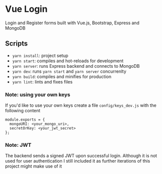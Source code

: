 # Vue Login

Login and Register forms built with Vue.js, Bootstrap, Express and MongoDB

## Scripts

- `yarn install`: project setup
- `yarn start`: compiles and hot-reloads for development
- `yarn server`: runs Express backend and connects to MongoDB
- `yarn dev`: runs `yarn start` and `yarn server` concurrenlty
- `yarn build`: compiles and minifies for production
- `yarn lint`: lints and fixes files

### Note: using your own keys

If you'd like to use your own keys create a file `config/keys_dev.js` with the following content

```
module.exports = {
  mongoURI: <your_mongo_uri>,
  secretOrKey: <your_jwt_secret>
};
```

### Note: JWT

The backend sends a signed JWT upon successful login. Although it is not used for user authentication I still included it as further iterations of this project might make use of it
